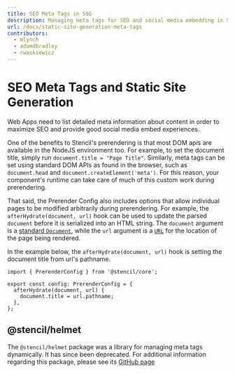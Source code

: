```yaml
---
title: SEO Meta Tags in SSG
description: Managing meta tags for SEO and social media embedding in Stencil Static Sites
url: /docs/static-site-generation-meta-tags
contributors:
  - mlynch
  - adamdbradley
  - rwaskiewicz
---
```


# SEO Meta Tags and Static Site Generation

Web Apps need to list detailed meta information about content in order to maximize SEO and provide good social media embed experiences.

One of the benefits to Stencil's prerendering is that most DOM apis are available in the NodeJS environment too.
For example, to set the document title, simply run `document.title = "Page Title"`.
Similarly, meta tags can be set using standard DOM APIs as found in the browser, such as `document.head` and `document.createElement('meta')`.
For this reason, your component's runtime can take care of much of this custom work during prerendering.

That said, the Prerender Config also includes options that allow individual pages to be modified arbitrarily during prerendering.
For example, the `afterHydrate(document, url)` hook can be used to update the parsed `document` before it is serialized into an HTML string.
The `document` argument is a [standard `Document`](https://developer.mozilla.org/en-US/docs/Web/API/Document), while the `url` argument is a [`URL`](https://developer.mozilla.org/en-US/docs/Web/API/URL) for the location of the page being rendered.

In the example below, the `afterHydrate(document, url)` hook is setting the document title from url's pathname.

```tsx
import { PrerenderConfig } from '@stencil/core';

export const config: PrerenderConfig = {
  afterHydrate(document, url) {
    document.title = url.pathname;
  },
};
```

## @stencil/helmet

The `@stencil/helmet` package was a library for managing meta tags dynamically.
It has since been deprecated.
For additional information regarding this package, please see its [GitHub page](https://github.com/ionic-team/stencil-helmet)
